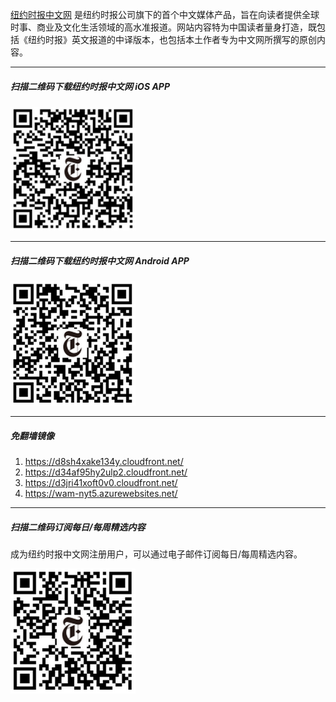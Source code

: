 [纽约时报中文网](http://cn.nytimes.com/) 是纽约时报公司旗下的首个中文媒体产品，旨在向读者提供全球时事、商业及文化生活领域的高水准报道。网站内容特为中国读者量身打造，既包括《纽约时报》英文报道的中译版本，也包括本土作者专为中文网所撰写的原创内容。

***

##### 扫描二维码下载纽约时报中文网 iOS APP
<img src="https://raw.githubusercontent.com/chinanyt/apps/gh-pages/images/newsapp-iOS.png" alt="扫描二维码下载纽约时报中文网 iOS APP" width="200">

***

##### 扫描二维码下载纽约时报中文网 Android APP
<img src="https://raw.githubusercontent.com/chinanyt/apps/gh-pages/images/android-latest.png" alt="扫描二维码下载纽约时报中文网 Android APP" width="200">

***

##### 免翻墙镜像
  1. https://d8sh4xake134y.cloudfront.net/
  2. https://d34af95hy2ulp2.cloudfront.net/
  3. https://d3jri41xoft0v0.cloudfront.net/
  4. https://wam-nyt5.azurewebsites.net/

***

##### 扫描二维码订阅每日/每周精选内容
成为纽约时报中文网注册用户，可以通过电子邮件订阅每日/每周精选内容。

<img src="https://raw.githubusercontent.com/chinanyt/apps/gh-pages/images/nytcn-registration.png" alt="扫描二维码订阅每日/每周精选内容" width="200">
